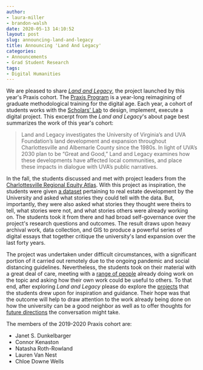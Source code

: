 ```yaml
---
author: 
- laura-miller
- brandon-walsh
date: 2020-05-13 14:10:52
layout: post
slug: announcing-land-and-legacy
title: Announcing 'Land And Legacy'
categories:
- Announcements
- Grad Student Research
tags:
- Digital Humanities
---
```

We are pleased to share *[Land and Legacy](https://landandlegacy.scholarslab.org/)*, the project launched by this year's Praxis cohort. The [Praxis Program](http://praxis.scholarslab.org/) is a year-long reimagining of graduate methodological training for the digital age. Each year, a cohort of students works with the [Scholars' Lab](http://scholarslab.org/) to design, implement, execute a digital project. This excerpt from the *Land and Legacy*'s about page best summarizes the work of this year's cohort:

>  Land and Legacy investigates the University of Virginia’s and UVA Foundation’s land development and expansion throughout Charlottesville and Albemarle County since the 1980s. In light of UVA’s 2030 plan to be “Great and Good,” Land and Legacy examines how these developments have affected local communities, and place these impacts in dialogue with UVA’s public narratives.

In the fall, the students discussed and met with project leaders from the [Charlottesville Regional Equity Atlas](https://equityatlas.lib.virginia.edu/). With this project as inspiration, the students were given [a dataset](https://landandlegacy.scholarslab.org/our-data.html) pertaining to real estate development by the University and asked what stories they could tell with the data. But, importantly, they were also asked what stories they thought were theirs to tell, what stories were not, and what stories others were already working on. The students took it from there and had broad self-governance over the project's research questions and outcomes. The result draws upon heavy archival work, data collection, and GIS to produce a powerful series of digital essays that together critique the university's land expansion over the last forty years.

The project was undertaken under difficult circumstances, with a significant portion of it carried out remotely due to the ongoing pandemic and social distancing guidelines. Nevertheless, the students took on their material with a great deal of care, meeting with a [range of people](https://landandlegacy.scholarslab.org/about.html) already doing work on the topic and asking how their own work could be useful to others. To that end, after exploring *Land and Legacy* please do explore the [projects](https://landandlegacy.scholarslab.org/other-dh-projects.html) that the students drew upon for inspiration and guidance. Their hope was that the outcome will help to draw attention to the work already being done on how the university can be a good neighbor as well as to offer thoughts for [future directions](https://landandlegacy.scholarslab.org/future-directions.html) the conversation might take.

The members of the 2019-2020 Praxis cohort are:

* Janet S. Dunkelbarger
* Connor Kenaston
* Natasha Roth-Rowland
* Lauren Van Nest
* Chloe Downe Wells

